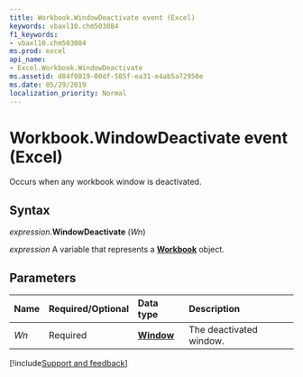 ```yaml
---
title: Workbook.WindowDeactivate event (Excel)
keywords: vbaxl10.chm503084
f1_keywords:
- vbaxl10.chm503084
ms.prod: excel
api_name:
- Excel.Workbook.WindowDeactivate
ms.assetid: d84f0819-00df-585f-ea31-e4ab5a72950e
ms.date: 05/29/2019
localization_priority: Normal
---
```



# Workbook.WindowDeactivate event (Excel)

Occurs when any workbook window is deactivated.


## Syntax

_expression_.**WindowDeactivate** (_Wn_)

_expression_ A variable that represents a **[Workbook](Excel.Workbook.md)** object.


## Parameters

|Name|Required/Optional|Data type|Description|
|:-----|:-----|:-----|:-----|
| _Wn_|Required| **[Window](Excel.Window.md)**|The deactivated window.|



[!include[Support and feedback](~/includes/feedback-boilerplate.md)]